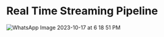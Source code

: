 # Real Time Streaming Pipeline


![WhatsApp Image 2023-10-17 at 6 18 51 PM](https://github.com/ajayanilkumar/Kafka-Data-Pipeline/assets/79352659/4c8c3259-7f99-435d-ba32-1abbf7e66ec6)

